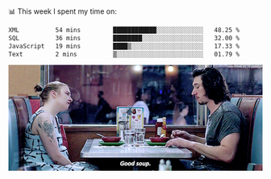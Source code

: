 📊 This week I spent my time on:
<!--START_SECTION:waka-->
```text
XML          54 mins         ████████████░░░░░░░░░░░░░   48.25 % 
SQL          36 mins         ████████░░░░░░░░░░░░░░░░░   32.00 % 
JavaScript   19 mins         ████▒░░░░░░░░░░░░░░░░░░░░   17.33 % 
Text         2 mins          ▒░░░░░░░░░░░░░░░░░░░░░░░░   01.79 % 
```
<!--END_SECTION:waka-->


![](goodSoup.gif)
